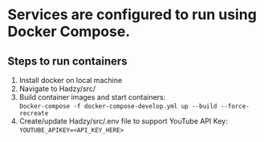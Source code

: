 
# Services are configured to run using Docker Compose.

## Steps to run containers
1. Install docker on local machine
2. Navigate to Hadzy/src/
3. Build container images and start containers:<br>
```Docker-compose -f docker-compose-develop.yml up --build --force-recreate```
4. Create/update Hadzy/src/.env file to support YouTube API Key:<br>
```YOUTUBE_APIKEY=<API_KEY_HERE>```
